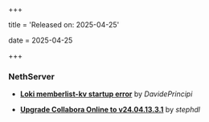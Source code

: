 +++

title = 'Released on: 2025-04-25'

date = 2025-04-25

+++

### NethServer

- **[Loki memberlist-kv startup error](https://github.com/NethServer/dev/issues/7426)** by *DavidePrincipi*

- **[Upgrade Collabora Online to v24.04.13.3.1](https://github.com/NethServer/dev/issues/7422)** by *stephdl*

